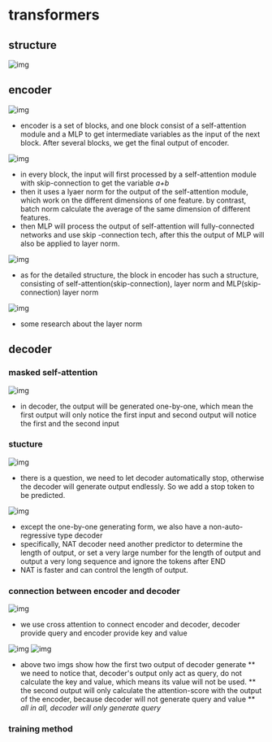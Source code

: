 # transformers

## structure

![img](https://github.com/KobryLee/ML-2021Spring-NTU-hws/blob/main/notes/statics/lecture5/5-decoder-structure.png)

## encoder

![img](https://github.com/KobryLee/ML-2021Spring-NTU-hws/blob/main/notes/statics/lecture5/1-encoder-overall-structure.png)

* encoder is a set of blocks, and one block consist of a self-attention module and a MLP to get intermediate variables as the input of the next block. After several blocks, we get the final output of encoder.

![img](https://github.com/KobryLee/ML-2021Spring-NTU-hws/blob/main/notes/statics/lecture5/2-transformer-encoder-structure.png)

* in every block, the input will first processed by a self-attention module with skip-connection to get the variable *a+b*
* then it uses a lyaer norm for the output of the self-attention module, which work on the different dimensions of one feature. by contrast, batch norm calculate the average of the same dimension of different features.
* then MLP will process the output of self-attention will fully-connected networks and use skip -connection tech, after this the output of MLP will also be applied to layer norm.

![img](https://github.com/KobryLee/ML-2021Spring-NTU-hws/blob/main/notes/statics/lecture5/3-encoder-detail.png)

* as for the detailed structure, the block in encoder has such a structure, consisting of self-attention(skip-connection), layer norm and MLP(skip-connection) layer norm

![img](https://github.com/KobryLee/ML-2021Spring-NTU-hws/blob/main/notes/statics/lecture5/4-paper-about-norm.png)

* some research about the layer norm

## decoder

### masked self-attention

![img](https://github.com/KobryLee/ML-2021Spring-NTU-hws/blob/main/notes/statics/lecture5/6-masked-self-attention(generate-b-one-by-one).png)

* in decoder, the output will be generated one-by-one, which mean the first output will only notice the first input and second output will notice the first and the second input

### stucture

![img](https://github.com/KobryLee/ML-2021Spring-NTU-hws/blob/main/notes/statics/lecture5/7-stop-decoder.png)

* there is a question, we need to let decoder automatically stop, otherwise the decoder will generate output endlessly. So we add a stop token to be predicted.

![img](https://github.com/KobryLee/ML-2021Spring-NTU-hws/blob/main/notes/statics/lecture5/8-non-auto-regressive.png)

* except the one-by-one generating form, we also have a non-auto-regressive type decoder
* specifically, NAT decoder need another predictor to determine the length of output, or set a very large number for the length of output and output a very long sequence and ignore the tokens after END 
* NAT is faster and can control the length of output.


### connection between encoder and decoder

![img](https://github.com/KobryLee/ML-2021Spring-NTU-hws/blob/main/notes/statics/lecture5/9-connection.png)

* we use cross attention to connect encoder and decoder, decoder provide query and encoder provide key and value

![img](https://github.com/KobryLee/ML-2021Spring-NTU-hws/blob/main/notes/statics/lecture5/10-detailed-connection.png)
![img](https://github.com/KobryLee/ML-2021Spring-NTU-hws/blob/main/notes/statics/lecture5/11-detailed-connection-2.png)

* above two imgs show how the first two output of decoder generate
** we need to notice that, decoder's output only act as query, do not calculate the key and value, which means its value will not be used.
** the second output will only calculate the attention-score with the output of the encoder, because decoder will not generate query and value
** *all in all, decoder will only generate query*

### training method







